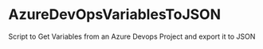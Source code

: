 # AzureDevOpsVariablesToJSON

Script to Get Variables from an Azure Devops Project and export it to JSON
